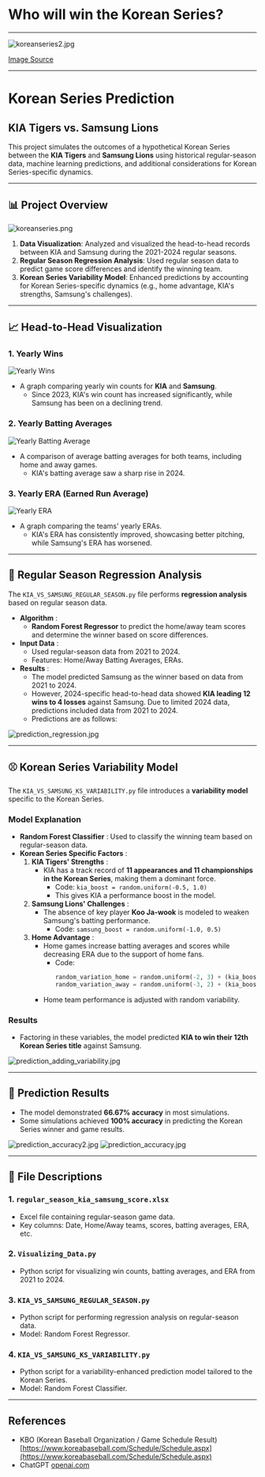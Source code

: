 # Who will win the Korean Series?

---

![koreanseries2.jpg](imgs%2Fkoreanseries2.jpg)

[Image Source](https://www.wbsc.org/ko/news/kia-tigers-and-samsung-lions-to-compete-in-korean-series-2024)

---

# Korean Series Prediction

## KIA Tigers vs. Samsung Lions

This project simulates the outcomes of a hypothetical Korean Series between the **KIA Tigers** and **Samsung Lions** using historical regular-season data, machine learning predictions, and additional considerations for Korean Series-specific dynamics.

---

## 📊 Project Overview
![koreanseries.png](imgs%2Fkoreanseries.png)

1. **Data Visualization**: Analyzed and visualized the head-to-head records between KIA and Samsung during the 2021-2024 regular seasons.
2. **Regular Season Regression Analysis**: Used regular season data to predict game score differences and identify the winning team.
3. **Korean Series Variability Model**: Enhanced predictions by accounting for Korean Series-specific dynamics (e.g., home advantage, KIA's strengths, Samsung's challenges).

---

## 📈 Head-to-Head Visualization

### **1. Yearly Wins**
![Yearly Wins](imgs%2Fyearly_wins.jpg)

- A graph comparing yearly win counts for **KIA** and **Samsung**.
  - Since 2023, KIA's win count has increased significantly, while Samsung has been on a declining trend.

### **2. Yearly Batting Averages**
![Yearly Batting Average](imgs%2Fyearly_avg.jpg)

- A comparison of average batting averages for both teams, including home and away games.
  - KIA's batting average saw a sharp rise in 2024.

### **3. Yearly ERA (Earned Run Average)**
![Yearly ERA](imgs%2Fyearly_era.jpg)

- A graph comparing the teams' yearly ERAs.
  - KIA's ERA has consistently improved, showcasing better pitching, while Samsung's ERA has worsened.

---

## 🧮 Regular Season Regression Analysis

The `KIA_VS_SAMSUNG_REGULAR_SEASON.py` file performs **regression analysis** based on regular season data.

- **Algorithm** :
  - **Random Forest Regressor** to predict the home/away team scores and determine the winner based on score differences.
- **Input Data** :
  - Used regular-season data from 2021 to 2024.
  - Features: Home/Away Batting Averages, ERAs.
- **Results** :
  - The model predicted Samsung as the winner based on data from 2021 to 2024.
  - However, 2024-specific head-to-head data showed **KIA leading 12 wins to 4 losses** against Samsung. Due to limited 2024 data, predictions included data from 2021 to 2024.
  - Predictions are as follows:

![prediction_regression.jpg](imgs%2Fprediction_regression.jpg)

---

## ⚾ Korean Series Variability Model

The `KIA_VS_SAMSUNG_KS_VARIABILITY.py` file introduces a **variability model** specific to the Korean Series.

### **Model Explanation**
- **Random Forest Classifier** : Used to classify the winning team based on regular-season data.
- **Korean Series Specific Factors** :
  1. **KIA Tigers' Strengths** :
     - KIA has a track record of **11 appearances and 11 championships in the Korean Series**, making them a dominant force.
       - Code: `kia_boost = random.uniform(-0.5, 1.0)`
       - This gives KIA a performance boost in the model.
  2. **Samsung Lions' Challenges** :
     - The absence of key player **Koo Ja-wook** is modeled to weaken Samsung's batting performance.
       - Code: `samsung_boost = random.uniform(-1.0, 0.5)`
  3. **Home Advantage** :
     - Home games increase batting averages and scores while decreasing ERA due to the support of home fans.
       - Code: 
         ```python
         random_variation_home = random.uniform(-2, 3) + (kia_boost if home_team == "KIA" else samsung_boost)
         random_variation_away = random.uniform(-3, 2) + (kia_boost if away_team == "KIA" else samsung_boost)
         ```
     - Home team performance is adjusted with random variability.

### **Results**
- Factoring in these variables, the model predicted **KIA to win their 12th Korean Series title** against Samsung.

![prediction_adding_variability.jpg](imgs%2Fprediction_adding_variability.jpg)

---

## 🧮 Prediction Results

- The model demonstrated **66.67% accuracy** in most simulations.
- Some simulations achieved **100% accuracy** in predicting the Korean Series winner and game results.

![prediction_accuracy2.jpg](imgs%2Fprediction_accuracy2.jpg)
![prediction_accuracy.jpg](imgs%2Fprediction_accuracy.jpg)

---

## 📂 File Descriptions

### **1. `regular_season_kia_samsung_score.xlsx`**
- Excel file containing regular-season game data.
- Key columns: Date, Home/Away teams, scores, batting averages, ERA, etc.

### **2. `Visualizing_Data.py`**
- Python script for visualizing win counts, batting averages, and ERA from 2021 to 2024.

### **3. `KIA_VS_SAMSUNG_REGULAR_SEASON.py`**
- Python script for performing regression analysis on regular-season data.
- Model: Random Forest Regressor.

### **4. `KIA_VS_SAMSUNG_KS_VARIABILITY.py`**
- Python script for a variability-enhanced prediction model tailored to the Korean Series.
- Model: Random Forest Classifier.

---

## References
- KBO (Korean Baseball Organization / Game Schedule Result) [https://www.koreabaseball.com/Schedule/Schedule.aspx](https://www.koreabaseball.com/Schedule/Schedule.aspx)
- ChatGPT [openai.com](https://openai.com)

